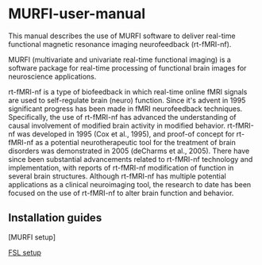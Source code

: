# MURFI-user-manual

This manual describes the use of MURFI software to deliver real-time functional magnetic resonance imaging neurofeedback (rt-fMRI-nf).

MURFI (multivariate and univariate real-time functional imaging) is a software package for real-time processing of functional brain images for neuroscience applications.

rt-fMRI-nf is a type of biofeedback in which real-time online fMRI signals are used to self-regulate brain (neuro) function. Since it's advent in 1995 significant progress has been made in fMRI neurofeedback techniques. Specifically, the use of rt-fMRI-nf has advanced the understanding of causal involvement of modified brain activity in modified behavior. rt-fMRI-nf was developed in 1995 (Cox et al., 1995), and proof-of concept for rt-fMRI-nf as a potential neurotherapeutic tool for the treatment of brain disorders was demonstrated in 2005 (deCharms et al., 2005). There have since been substantial advancements related to rt-fMRI-nf technology and implementation, with reports of rt-fMRI-nf modification of function in several brain structures. Although rt-fMRI-nf has multiple potential applications as a clinical neuroimaging tool, the research to date has been focused on the use of rt-fMRI-nf to alter brain function and behavior.

## Installation guides

[MURFI setup]

[FSL setup](https://github.com/cccbauer/MURFI-user-manual/blob/main/fsl-setup.md)

